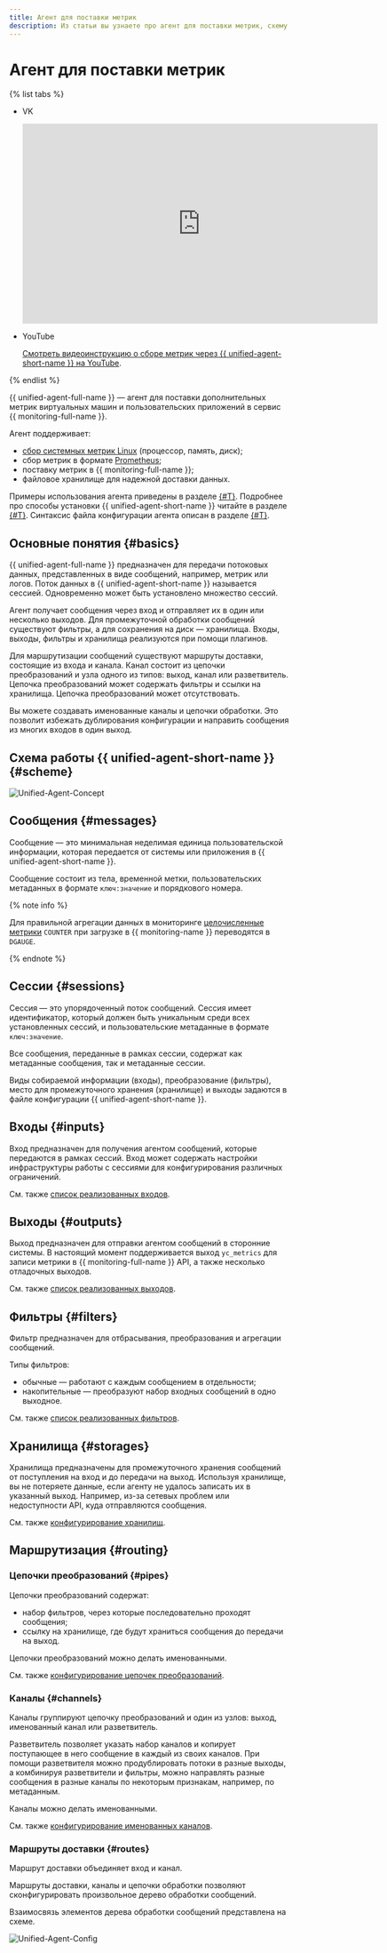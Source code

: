 ```yaml
---
title: Агент для поставки метрик
description: Из статьи вы узнаете про агент для поставки метрик, схему работы агента, а также что такое сообщения, сессии, входы, выходы, фильтры, хранилища и маршрутизация.
---
```


# Агент для поставки метрик


{% list tabs %}

- VK

  <iframe src="https://vk.com/video_ext.php?oid=-200452713&id=456239453&hash=1cd0d8eb71fb0296" width="640" height="360" frameborder="0" allowfullscreen="1" allow="autoplay; encrypted-media; fullscreen; picture-in-picture"></iframe>

- YouTube

  [Смотреть видеоинструкцию о сборе метрик через {{ unified-agent-short-name }} на YouTube](https://www.youtube.com/watch?v=EY6c_6YYF10).

{% endlist %}



{{ unified-agent-full-name }} — агент для поставки дополнительных метрик виртуальных машин и пользовательских приложений в сервис {{ monitoring-full-name }}.

Агент поддерживает:

- [сбор системных метрик Linux](../../../operations/unified-agent/linux_metrics.md) (процессор, память, диск);
- сбор метрик в формате [Prometheus](https://prometheus.io);
- поставку метрик в {{ monitoring-full-name }};
- файловое хранилище для надежной доставки данных.

Примеры использования агента приведены в разделе [{#T}](../../../operations/index.md#working-with-metrics). Подробнее про способы установки {{ unified-agent-short-name }} читайте в разделе [{#T}](./installation.md). Синтаксис файла конфигурации агента описан в разделе [{#T}](./configuration.md).

## Основные понятия {#basics}

{{ unified-agent-full-name }} предназначен для передачи потоковых данных, представленных в виде сообщений, например, метрик или логов. Поток данных в {{ unified-agent-short-name }} называется сессией. Одновременно может быть установлено множество сессий.

Агент получает сообщения через вход и отправляет их в один или несколько выходов. Для промежуточной обработки сообщений существуют фильтры, а для сохранения на диск — хранилища. Входы, выходы, фильтры и хранилища реализуются при помощи плагинов.

Для маршрутизации сообщений существуют маршруты доставки, состоящие из входа и канала. Канал состоит из цепочки преобразований и узла одного из типов: выход, канал или разветвитель. Цепочка преобразований может содержать фильтры и ссылки на хранилища. Цепочка преобразований может отсутствовать.

Вы можете создавать именованные каналы и цепочки обработки. Это позволит избежать дублирования конфигурации и направить сообщения из многих входов в один выход.

## Схема работы {{ unified-agent-short-name }} {#scheme}

![Unified-Agent-Concept](../../../../_assets/monitoring/concepts/unified-agent-concept.svg)

## Сообщения {#messages}

Сообщение — это минимальная неделимая единица пользовательской информации, которая передается от системы или приложения в {{ unified-agent-short-name }}.

Сообщение состоит из тела, временной метки, пользовательских метаданных в формате `ключ:значение` и порядкового номера.

{% note info %}

Для правильной агрегации данных в мониторинге [целочисленные метрики](../../../concepts/data-model.md#metric-types) `COUNTER` при загрузке в {{ monitoring-name }} переводятся в `DGAUGE`.

{% endnote %}

## Сессии {#sessions}

Сессия — это упорядоченный поток сообщений. Сессия имеет идентификатор, который должен быть уникальным среди всех установленных сессий, и пользовательские метаданные в формате `ключ:значение`.

Все сообщения, переданные в рамках сессии, содержат как метаданные сообщения, так и метаданные сессии.

Виды собираемой информации (входы), преобразование (фильтры), место для промежуточного хранения (хранилище) и выходы задаются в файле конфигурации {{ unified-agent-short-name }}. 

## Входы {#inputs}
Вход предназначен для получения агентом сообщений, которые передаются в рамках сессий. Вход может содержать настройки инфраструктуры работы с сессиями для конфигурирования различных ограничений.

См. также [список реализованных входов](inputs.md).

## Выходы {#outputs}

Выход предназначен для отправки агентом сообщений в сторонние системы. В настоящий момент поддерживается выход `yc_metrics` для записи метрики в {{ monitoring-full-name }} API, а также несколько отладочных выходов.

См. также [список реализованных выходов](outputs.md).

## Фильтры {#filters}

Фильтр предназначен для отбрасывания, преобразования и агрегации сообщений.

Типы фильтров:

- обычные — работают с каждым сообщением в отдельности;
- накопительные — преобразуют набор входных сообщений в одно выходное.

См. также [список реализованных фильтров](filters.md).

## Хранилища {#storages}
Хранилища предназначены для промежуточного хранения сообщений от поступления на вход и до передачи на выход.
Используя хранилище, вы не потеряете данные, если агенту не удалось записать их в указанный выход. Например, из-за сетевых проблем или недоступности API, куда отправляются сообщения.

См. также [конфигурирование хранилищ](storage.md).

## Маршрутизация {#routing}

### Цепочки преобразований {#pipes}
Цепочки преобразований содержат:
* набор фильтров, через которые последовательно проходят сообщения;
* ссылку на хранилище, где будут храниться сообщения до передачи на выход.

Цепочки преобразований можно делать именованными.

См. также [конфигурирование цепочек преобразований](routing.md#pipes).

### Каналы {#channels}

Каналы группируют цепочку преобразований и один из узлов: выход, именованный канал или разветвитель.

Разветвитель позволяет указать набор каналов и копирует поступающее в него сообщение в каждый из своих каналов. При помощи разветвителя можно продублировать потоки в разные выходы, а комбинируя разветвители и фильтры, можно направлять разные сообщения в разные каналы по некоторым признакам, например, по метаданным.

Каналы можно делать именованными.

См. также [конфигурирование именованных каналов](routing.md#channels).

### Маршруты доставки {#routes}

Маршрут доставки объединяет вход и канал.

Маршруты доставки, каналы и цепочки обработки позволяют сконфигурировать произвольное дерево обработки сообщений.

Взаимосвязь элементов дерева обработки сообщений представлена на схеме.

![Unified-Agent-Config](../../../../_assets/monitoring/concepts/unified-agent-config.svg)
